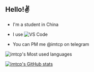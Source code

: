 ## Hello!✌️

- I'm a student in China

- I use ![VS Code](http://img.shields.io/badge/-VS%20Code-007ACC?style=flat-square&logo=visual-studio-code&logoColor=ffffff)

- You can PM me @imtcp on telegram

![imtcp's Most used languages](https://github-readme-stats.vercel.app/api/top-langs?username=imtcp&show_icons=true&count_private=true&theme=gotham)

[![imtcp's GitHub stats](https://github-readme-stats.vercel.app/api?username=imtcp)](https://github.com/anuraghazra/github-readme-stats)

